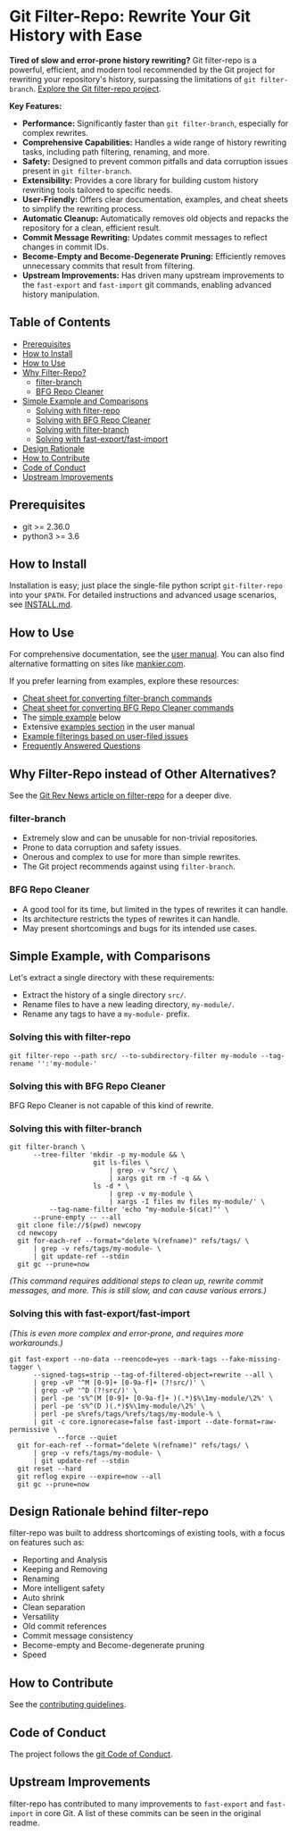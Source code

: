 # Git Filter-Repo: Rewrite Your Git History with Ease

**Tired of slow and error-prone history rewriting?** Git filter-repo is a powerful, efficient, and modern tool recommended by the Git project for rewriting your repository's history, surpassing the limitations of `git filter-branch`. [Explore the Git filter-repo project](https://github.com/newren/git-filter-repo).

**Key Features:**

*   **Performance:** Significantly faster than `git filter-branch`, especially for complex rewrites.
*   **Comprehensive Capabilities:** Handles a wide range of history rewriting tasks, including path filtering, renaming, and more.
*   **Safety:** Designed to prevent common pitfalls and data corruption issues present in `git filter-branch`.
*   **Extensibility:** Provides a core library for building custom history rewriting tools tailored to specific needs.
*   **User-Friendly:** Offers clear documentation, examples, and cheat sheets to simplify the rewriting process.
*   **Automatic Cleanup:** Automatically removes old objects and repacks the repository for a clean, efficient result.
*   **Commit Message Rewriting:** Updates commit messages to reflect changes in commit IDs.
*   **Become-Empty and Become-Degenerate Pruning:** Efficiently removes unnecessary commits that result from filtering.
*   **Upstream Improvements:** Has driven many upstream improvements to the `fast-export` and `fast-import` git commands, enabling advanced history manipulation.

## Table of Contents

*   [Prerequisites](#prerequisites)
*   [How to Install](#how-do-i-install-it)
*   [How to Use](#how-do-i-use-it)
*   [Why Filter-Repo?](#why-filter-repo-instead-of-other-alternatives)
    *   [filter-branch](#filter-branch)
    *   [BFG Repo Cleaner](#bfg-repo-cleaner)
*   [Simple Example and Comparisons](#simple-example-with-comparisons)
    *   [Solving with filter-repo](#solving-this-with-filter-repo)
    *   [Solving with BFG Repo Cleaner](#solving-this-with-bfg-repo-cleaner)
    *   [Solving with filter-branch](#solving-this-with-filter-branch)
    *   [Solving with fast-export/fast-import](#solving-this-with-fast-exportfast-import)
*   [Design Rationale](#design-rationale-behind-filter-repo)
*   [How to Contribute](#how-do-i-contribute)
*   [Code of Conduct](#is-there-a-code-of-conduct)
*   [Upstream Improvements](#upstream-improvements)

## Prerequisites

*   git >= 2.36.0
*   python3 >= 3.6

## How to Install

Installation is easy; just place the single-file python script `git-filter-repo` into your `$PATH`. For detailed instructions and advanced usage scenarios, see [INSTALL.md](INSTALL.md).

## How to Use

For comprehensive documentation, see the [user manual](https://htmlpreview.github.io/?https://github.com/newren/git-filter-repo/blob/docs/html/git-filter-repo.html). You can also find alternative formatting on sites like [mankier.com](https://www.mankier.com/1/git-filter-repo).

If you prefer learning from examples, explore these resources:

*   [Cheat sheet for converting filter-branch commands](Documentation/converting-from-filter-branch.md#cheat-sheet-conversion-of-examples-from-the-filter-branch-manpage)
*   [Cheat sheet for converting BFG Repo Cleaner commands](Documentation/converting-from-bfg-repo-cleaner.md#cheat-sheet-conversion-of-examples-from-bfg)
*   The [simple example](#simple-example-with-comparisons) below
*   Extensive [examples section](https://htmlpreview.github.io/?https://github.com/newren/git-filter-repo/blob/docs/html/git-filter-repo.html#EXAMPLES) in the user manual
*   [Example filterings based on user-filed issues](Documentation/examples-from-user-filed-issues.md)
*   [Frequently Answered Questions](Documentation/FAQ.md)

## Why Filter-Repo instead of Other Alternatives?

See the [Git Rev News article on filter-repo](https://git.github.io/rev_news/2019/08/21/edition-54/#an-introduction-to-git-filter-repo--written-by-elijah-newren) for a deeper dive.

### filter-branch

*   Extremely slow and can be unusable for non-trivial repositories.
*   Prone to data corruption and safety issues.
*   Onerous and complex to use for more than simple rewrites.
*   The Git project recommends against using `filter-branch`.

### BFG Repo Cleaner

*   A good tool for its time, but limited in the types of rewrites it can handle.
*   Its architecture restricts the types of rewrites it can handle.
*   May present shortcomings and bugs for its intended use cases.

## Simple Example, with Comparisons

Let's extract a single directory with these requirements:
*   Extract the history of a single directory `src/`.
*   Rename files to have a new leading directory, `my-module/`.
*   Rename any tags to have a `my-module-` prefix.

### Solving this with filter-repo

```shell
git filter-repo --path src/ --to-subdirectory-filter my-module --tag-rename '':'my-module-'
```

### Solving this with BFG Repo Cleaner

BFG Repo Cleaner is not capable of this kind of rewrite.

### Solving this with filter-branch

```shell
git filter-branch \
      --tree-filter 'mkdir -p my-module && \
                     git ls-files \
                         | grep -v ^src/ \
                         | xargs git rm -f -q && \
                     ls -d * \
                         | grep -v my-module \
                         | xargs -I files mv files my-module/' \
          --tag-name-filter 'echo "my-module-$(cat)"' \
	  --prune-empty -- --all
  git clone file://$(pwd) newcopy
  cd newcopy
  git for-each-ref --format="delete %(refname)" refs/tags/ \
      | grep -v refs/tags/my-module- \
      | git update-ref --stdin
  git gc --prune=now
```
*(This command requires additional steps to clean up, rewrite commit messages, and more. This is still slow, and can cause various errors.)*

### Solving this with fast-export/fast-import

*(This is even more complex and error-prone, and requires more workarounds.)*

```shell
git fast-export --no-data --reencode=yes --mark-tags --fake-missing-tagger \
      --signed-tags=strip --tag-of-filtered-object=rewrite --all \
      | grep -vP '^M [0-9]+ [0-9a-f]+ (?!src/)' \
      | grep -vP '^D (?!src/)' \
      | perl -pe 's%^(M [0-9]+ [0-9a-f]+ )(.*)$%\1my-module/\2%' \
      | perl -pe 's%^(D )(.*)$%\1my-module/\2%' \
      | perl -pe s%refs/tags/%refs/tags/my-module-% \
      | git -c core.ignorecase=false fast-import --date-format=raw-permissive \
            --force --quiet
  git for-each-ref --format="delete %(refname)" refs/tags/ \
      | grep -v refs/tags/my-module- \
      | git update-ref --stdin
  git reset --hard
  git reflog expire --expire=now --all
  git gc --prune=now
```

## Design Rationale behind filter-repo

filter-repo was built to address shortcomings of existing tools, with a focus on features such as:
*   Reporting and Analysis
*   Keeping and Removing
*   Renaming
*   More intelligent safety
*   Auto shrink
*   Clean separation
*   Versatility
*   Old commit references
*   Commit message consistency
*   Become-empty and Become-degenerate pruning
*   Speed

## How to Contribute

See the [contributing guidelines](Documentation/Contributing.md).

## Code of Conduct

The project follows the [git Code of Conduct](https://git.kernel.org/pub/scm/git/git.git/tree/CODE_OF_CONDUCT.md).

## Upstream Improvements

filter-repo has contributed to many improvements to `fast-export` and `fast-import` in core Git. A list of these commits can be seen in the original readme.